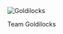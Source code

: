 ![Goldilocks](http://www.arieltheatrical.org/wp-content/uploads/Goldilocks-Logo-with-Bears.jpg)

Team Goldilocks
